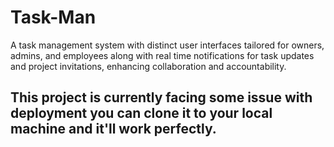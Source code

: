 # Task-Man
A task management system with distinct user interfaces tailored for owners, admins, and employees along with real time notifications for task updates and project invitations, enhancing collaboration and accountability.

## This project is currently facing some issue with deployment you can clone it to your local machine and it'll work perfectly.
